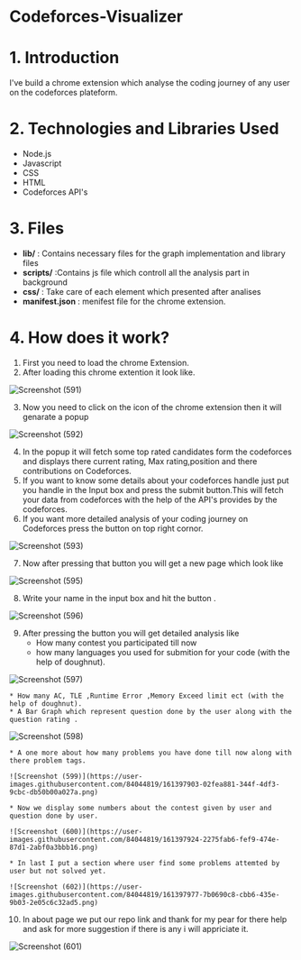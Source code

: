# Codeforces-Visualizer

# 1. Introduction
I've build a chrome extension which analyse the coding journey of any user on the codeforces plateform.

# 2. Technologies and Libraries Used
* Node.js
* Javascript
* CSS
* HTML
* Codeforces API's

# 3. Files
 * **lib/** : Contains necessary files for the graph implementation and library files
 * **scripts/** :Contains js file which controll all the analysis part in background
 * **css/** : Take care of each element which presented after analises
 * **manifest.json** : menifest file for the chrome extension.

# 4. How does it work?
1. First you need to load the chrome Extension.
2. After loading this chrome extention it look like.

![Screenshot (591)](https://user-images.githubusercontent.com/84044819/161397297-8ca2ff27-9fda-462b-9a3e-c4c2b88db747.png)

3. Now you need to click on the icon of the chrome extension then it will genarate a popup

![Screenshot (592)](https://user-images.githubusercontent.com/84044819/161397348-dd4172c8-6878-41d7-b1e5-3279ac3e8d40.png)

4. In the popup it will fetch some top rated candidates form the codeforces and displays there current rating, Max rating,position and there contributions on Codeforces.
5. If you want to know some details about your codeforces handle just put you handle in the Input box and press the submit button.This will fetch your data from codeforces with the help of the API's provides by the codeforces.
6. If you want more detailed analysis of your coding journey on Codeforces press the button on top right cornor.

![Screenshot (593)](https://user-images.githubusercontent.com/84044819/161397579-ce5addb4-9498-4785-b1ab-5b5c5a6a8a22.png)

7. Now after pressing that button you will get a new page which look like

![Screenshot (595)](https://user-images.githubusercontent.com/84044819/161397616-985b0817-8546-4c1b-959e-b08737541737.png)

8. Write your name in the input box and hit the button .

![Screenshot (596)](https://user-images.githubusercontent.com/84044819/161397661-c29d4d41-42d8-4406-91b2-3062eeb188f7.png)

9. After pressing the button you will get detailed analysis like
    * How many contest you participated till now
    * how many languages you used for submition for your code (with the help of doughnut).

![Screenshot (597)](https://user-images.githubusercontent.com/84044819/161397862-049a1358-4b70-4dea-b067-cea5ec695935.png)


    * How many AC, TLE ,Runtime Error ,Memory Exceed limit ect (with the help of doughnut).
    * A Bar Graph which represent question done by the user along with the question rating .
   
   ![Screenshot (598)](https://user-images.githubusercontent.com/84044819/161397874-d461fbb6-e0df-4944-83eb-e733a4d2b569.png)
    
    * A one more about how many problems you have done till now along with there problem tags.
    
    ![Screenshot (599)](https://user-images.githubusercontent.com/84044819/161397903-02fea881-344f-4df3-9cbc-db50b00a027a.png)

    * Now we display some numbers about the contest given by user and question done by user.
    
    ![Screenshot (600)](https://user-images.githubusercontent.com/84044819/161397924-2275fab6-fef9-474e-87d1-2abf0a3bbb16.png)

    * In last I put a section where user find some problems attemted by user but not solved yet.
    
    ![Screenshot (602)](https://user-images.githubusercontent.com/84044819/161397977-7b0690c8-cbb6-435e-9b03-2e05c6c32ad5.png)
10. In about page we put our repo link and thank for my pear for there help and ask for more suggestion if there is any i will appriciate it.

![Screenshot (601)](https://user-images.githubusercontent.com/84044819/161398034-d8fcc92a-9d77-40ff-84f3-7e973268f2fd.png)


